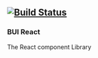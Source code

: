 [![Build Status](https://travis-ci.org/iAmao/Bui-react.svg?branch=master)](https://travis-ci.org/iAmao/Bui-react)
---
### BUI React
The React component Library